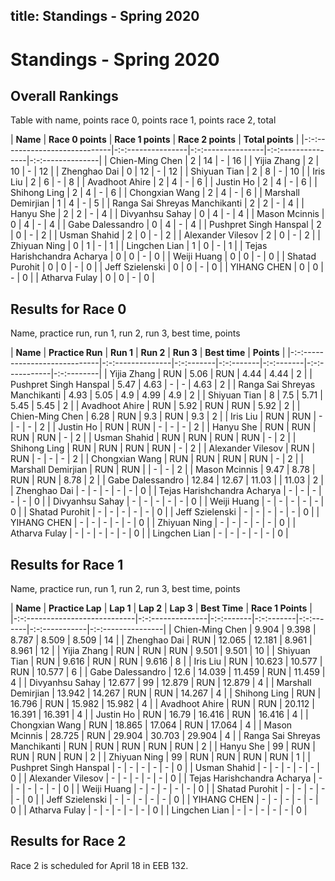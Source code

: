 title: Standings - Spring 2020
---

# Standings - Spring 2020

## Overall Rankings

Table with name, points race 0, points race 1, points race 2, total

| **Name**                      | **Race 0 points** | **Race 1 points** | **Race 2 points** | **Total points** |
|-:-:---------------------------|-:-:---------------|-:-:---------------|-:-:---------------|-:-:--------------|
| Chien-Ming Chen               | 2                 | 14                | -                 | 16               |
| Yijia Zhang                   | 2                 | 10                | -                 | 12               |
| Zhenghao Dai                  | 0                 | 12                | -                 | 12               |
| Shiyuan Tian                  | 2                 | 8                 | -                 | 10               |
| Iris Liu                      | 2                 | 6                 | -                 | 8                |
| Avadhoot Ahire                | 2                 | 4                 | -                 | 6                |
| Justin Ho                     | 2                 | 4                 | -                 | 6                |
| Shihong Ling                  | 2                 | 4                 | -                 | 6                |
| Chongxian Wang                | 2                 | 4                 | -                 | 6                |
| Marshall Demirjian            | 1                 | 4                 | -                 | 5                |
| Ranga Sai Shreyas Manchikanti | 2                 | 2                 | -                 | 4                |
| Hanyu She                     | 2                 | 2                 | -                 | 4                |
| Divyanhsu Sahay               | 0                 | 4                 | -                 | 4                |
| Mason Mcinnis                 | 0                 | 4                 | -                 | 4                |
| Gabe Dalessandro              | 0                 | 4                 | -                 | 4                |
| Pushpret Singh Hanspal        | 2                 | 0                 | -                 | 2                |
| Usman Shahid                  | 2                 | 0                 | -                 | 2                |
| Alexander Vilesov             | 2                 | 0                 | -                 | 2                |
| Zhiyuan Ning                  | 0                 | 1                 | -                 | 1                |
| Lingchen Lian                 | 1                 | 0                 | -                 | 1                |
| Tejas Harishchandra Acharya   | 0                 | 0                 | -                 | 0                |
| Weiji Huang                   | 0                 | 0                 | -                 | 0                |
| Shatad Purohit                | 0                 | 0                 | -                 | 0                |
| Jeff Szielenski               | 0                 | 0                 | -                 | 0                |
| YIHANG CHEN                   | 0                 | 0                 | -                 | 0                |
| Atharva Fulay                 | 0                 | 0                 | -                 | 0                |


## Results for Race 0

Name, practice run, run 1, run 2, run 3, best time, points

| **Name**                      | **Practice Run** | **Run 1** | **Run 2** | **Run 3** | **Best time** | **Points** |
|-:-:---------------------------|-:-:--------------|-:-:-------|-:-:-------|-:-:-------|-:-:-----------|-:-:--------|
| Yijia Zhang                   | RUN              | 5.06      | RUN       | 4.44      | 4.44          | 2          |
| Pushpret Singh Hanspal        | 5.47             | 4.63      | -         | -         | 4.63          | 2          |
| Ranga Sai Shreyas Manchikanti | 4.93             | 5.05      | 4.9       | 4.99      | 4.9           | 2          |
| Shiyuan Tian                  | 8                | 7.5       | 5.71      | 5.45      | 5.45          | 2          |
| Avadhoot Ahire                | RUN              | 5.92      | RUN       | RUN       | 5.92          | 2          |
| Chien-Ming Chen               | 6.28             | RUN       | 9.3       | RUN       | 9.3           | 2          |
| Iris Liu                      | RUN              | RUN       | -         | -         | -             | 2          |
| Justin Ho                     | RUN              | RUN       | -         | -         | -             | 2          |
| Hanyu She                     | RUN              | RUN       | RUN       | RUN       | -             | 2          |
| Usman Shahid                  | RUN              | RUN       | RUN       | RUN       | -             | 2          |
| Shihong Ling                  | RUN              | RUN       | RUN       | RUN       | -             | 2          |
| Alexander Vilesov             | RUN              | RUN       | -         | -         | -             | 2          |
| Chongxian Wang                | RUN              | RUN       | RUN       | RUN       | -             | 2          |
| Marshall Demirjian            | RUN              | RUN       |           | -         | -             | 2          |
| Mason Mcinnis                 | 9.47             | 8.78      | RUN       | RUN       | 8.78          | 2          |
| Gabe Dalessandro              | 12.84            | 12.67     | 11.03     |           | 11.03         | 2          |
| Zhenghao Dai                  | -                | -         | -         | -         | -             | 0          |
| Tejas Harishchandra Acharya   | -                | -         | -         | -         | -             | 0          |
| Divyanhsu Sahay               | -                | -         | -         | -         | -             | 0          |
| Weiji Huang                   | -                | -         | -         | -         | -             | 0          |
| Shatad Purohit                | -                | -         | -         | -         | -             | 0          |
| Jeff Szielenski               | -                | -         | -         | -         | -             | 0          |
| YIHANG CHEN                   | -                | -         | -         | -         | -             | 0          |
| Zhiyuan Ning                  | -                | -         | -         | -         | -             | 0          |
| Atharva Fulay                 | -                | -         | -         | -         | -             | 0          |
| Lingchen Lian                 | -                | -         | -         | -         | -             | 0          |


## Results for Race 1

Name, practice run, run 1, run 2, run 3, best time, points

| **Name**                     | **Practice Lap** | **Lap 1** | **Lap 2** | **Lap 3** | **Best Time** | **Race 1 Points** |
|-:-:---------------------------|-:-:--------------|-:-:-------|-:-:-------|-:-:-------|-:-:-----------|-:-:---------------|
| Chien-Ming Chen               | 9.904            | 9.398     | 8.787     | 8.509     | 8.509         | 14                |
| Zhenghao Dai                  | RUN              | 12.065    | 12.181    | 8.961     | 8.961         | 12                |
| Yijia Zhang                   | RUN              | RUN       | RUN       | 9.501     | 9.501         | 10                |
| Shiyuan Tian                  | RUN              | 9.616     | RUN       | RUN       | 9.616         | 8                 |
| Iris Liu                      | RUN              | 10.623    | 10.577    | RUN       | 10.577        | 6                 |
| Gabe Dalessandro              | 12.6             | 14.039    | 11.459    | RUN       | 11.459        | 4                 |
| Divyanhsu Sahay               | 12.677           | 99        | 12.879    | RUN       | 12.879        | 4                 |
| Marshall Demirjian            | 13.942           | 14.267    | RUN       | RUN       | 14.267        | 4                 |
| Shihong Ling                  | RUN              | 16.796    | RUN       | 15.982    | 15.982        | 4                 |
| Avadhoot Ahire                | RUN              | RUN       | 20.112    | 16.391    | 16.391        | 4                 |
| Justin Ho                     | RUN              | 16.79     | 16.416    | RUN       | 16.416        | 4                 |
| Chongxian Wang                | RUN              | 18.865    | 17.064    | RUN       | 17.064        | 4                 |
| Mason Mcinnis                 | 28.725           | RUN       | 29.904    | 30.703    | 29.904        | 4                 |
| Ranga Sai Shreyas Manchikanti | RUN              | RUN       | RUN       | RUN       | RUN           | 2                 |
| Hanyu She                     | 99               | RUN       | RUN       | RUN       | RUN           | 2                 |
| Zhiyuan Ning                  | 99               | RUN       | RUN       | RUN       | RUN           | 1                 |
| Pushpret Singh Hanspal        | -                | -         | -         | -         | -             | 0                 |
| Usman Shahid                  | -                | -         | -         | -         | -             | 0                 |
| Alexander Vilesov             | -                | -         | -         | -         | -             | 0                 |
| Tejas Harishchandra Acharya   | -                | -         | -         | -         | -             | 0                 |
| Weiji Huang                   | -                | -         | -         | -         | -             | 0                 |
| Shatad Purohit                | -                | -         | -         | -         | -             | 0                 |
| Jeff Szielenski               | -                | -         | -         | -         | -             | 0                 |
| YIHANG CHEN                   | -                | -         | -         | -         | -             | 0                 |
| Atharva Fulay                 | -                | -         | -         | -         | -             | 0                 |
| Lingchen Lian                 | -                | -         | -         | -         | -             | 0                 |



## Results for Race 2

Race 2 is scheduled for April 18 in EEB 132.
